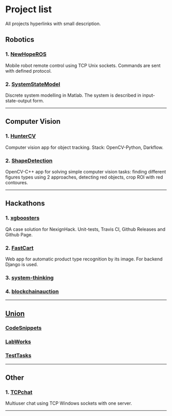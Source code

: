 # Project list

All projects hyperlinks with small description.

## Robotics

### 1. [NewHopeROS](https://gitlab.com/DGKmaster/NewHopeROS)

Mobile robot remote control using TCP Unix sockets. Commands are sent with defined protocol.

### 2. [SystemStateModel](https://github.com/DGKmaster/SystemStateModel)

Discrete system modelling in Matlab. The system is described in input-state-output form.

---

## Computer Vision

### 1. [HunterCV](https://gitlab.com/DGKmaster/HunterCV)

Computer vision app for object tracking. Stack: OpenCV-Python, Darkflow.

### 2. [ShapeDetection](https://gitlab.com/DGKmaster/ShapeDetection)

OpenCV-C++ app for solving simple computer vision tasks: finding different figures types using 2 approaches, detecting red objects, crop ROI with red contoures.

---

## Hackathons

### 1. [xgboosters](https://dgkmaster.github.io/xgboosters/)

QA case solution for NexignHack. Unit-tests, Travis CI, Github Releases and Github Page.

### 2. [FastCart](https://github.com/samsheff/FastCart)

Web app for automatic product type recognition by its image. For backend Django is used.

### 3. [system-thinking](https://github.com/DGKmaster/system-thinking) 

### 4. [blockchainauction](https://gitlab.com/DGKmaster/blockchainauction)  

---

## [Union](https://gitlab.com/DGKmaster/union)

### [CodeSnippets](https://gitlab.com/DGKmaster/union/tree/master/CodeSnippets)

### [LabWorks](https://gitlab.com/DGKmaster/union/tree/master/LabWorks)

### [TestTasks](https://gitlab.com/DGKmaster/union/tree/master/TestTasks)

---

## Other

### 1. [TCPchat](https://github.com/DGKmaster/TCPchat)

Multiuser chat using TCP Windows sockets with one server.

---

